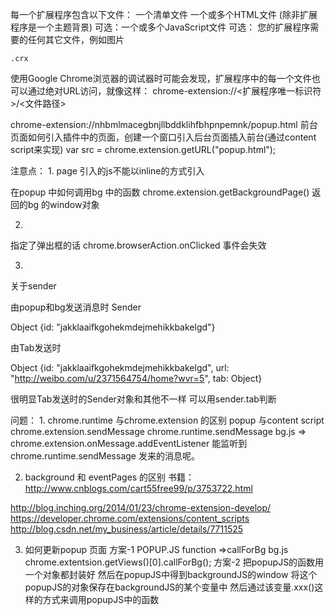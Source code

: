 每一个扩展程序包含以下文件：
一个清单文件
一个或多个HTML文件 (除非扩展程序是一个主题背景)
    可选：一个或多个JavaScript文件
    可选： 您的扩展程序需要的任何其它文件，例如图片


    .crx


使用Google Chrome浏览器的调试器时可能会发现，扩展程序中的每一个文件也可以通过绝对URL访问，就像这样：
chrome-extension://<扩展程序唯一标识符>/<文件路径>

chrome-extension://nhbmlmacegbnjllbddklihfbhpnpemnk/popup.html
前台页面如何引入插件中的页面，创建一个窗口引入后台页面插入前台(通过content script来实现)
var src = chrome.extension.getURL("popup.html");

注意点：
1.
page 引入的js不能以inline的方式引入

在popup 中如何调用bg 中的函数
chrome.extension.getBackgroundPage()
返回的bg 的window对象

2.

指定了弹出框的话 chrome.browserAction.onClicked 事件会失效

3.
关于sender

由popup和bg发送消息时 Sender

Object {id: "jakklaaifkgohekmdejmehikkbakelgd"}

由Tab发送时

Object {id: "jakklaaifkgohekmdejmehikkbakelgd", url: "http://weibo.com/u/2371564754/home?wvr=5", tab: Object}

很明显Tab发送时的Sender对象和其他不一样  可以用sender.tab判断


问题：
1.
chrome.runtime 与chrome.extension 的区别
popup 与content script
chrome.extension.sendMessage
chrome.runtime.sendMessage
bg.js  => chrome.extension.onMessage.addEventListener
能监听到chrome.runtime.sendMessage 发来的消息呢。

2. background 和 eventPages 的区别
 书籍： http://www.cnblogs.com/cart55free99/p/3753722.html

http://blog.inching.org/2014/01/23/chrome-extension-develop/
https://developer.chrome.com/extensions/content_scripts
http://blog.csdn.net/my_business/article/details/7711525


3. 如何更新popup 页面
方案-1
POPUP.JS function =>callForBg
bg.js chrome.extentsion.getViews()[0].callForBg();
方案-2
把popupJS的函数用一个对象都封装好 然后在popupJS中得到backgroundJS的window 将这个popupJS的对象保存在backgroundJS的某个变量中  然后通过该变量.xxx()这样的方式来调用popupJS中的函数




